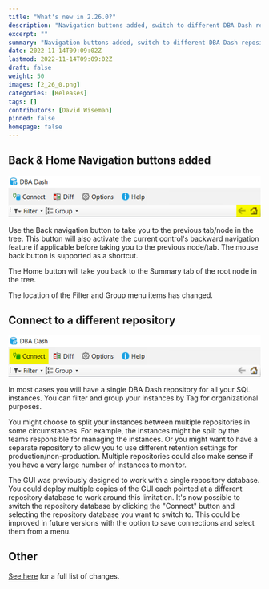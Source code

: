 ```yaml
---
title: "What's new in 2.26.0?"
description: "Navigation buttons added, switch to different DBA Dash repository..."
excerpt: ""
summary: "Navigation buttons added, switch to different DBA Dash repository..."
date: 2022-11-14T09:09:02Z
lastmod: 2022-11-14T09:09:02Z
draft: false
weight: 50
images: [2_26_0.png]
categories: [Releases]
tags: []
contributors: [David Wiseman]
pinned: false
homepage: false
---
```

## Back & Home Navigation buttons added

![Navigation](navigation.png)

Use the Back navigation button to take you to the previous tab/node in the tree.  This button will also activate the current control's backward navigation feature if applicable before taking you to the previous node/tab.  The mouse back button is supported as a shortcut.

The Home button will take you back to the Summary tab of the root node in the tree.

The location of the Filter and Group menu items has changed.

## Connect to a different repository

![Navigation](connect.png)

In most cases you will have a single DBA Dash repository for all your SQL instances.  You can filter and group your instances by Tag for organizational purposes.

You might choose to split your instances between multiple repositories in some circumstances.  For example, the instances might be split by the teams responsible for managing the instances. Or you might want to have a separate repository to allow you to use different retention settings for production/non-production.  Multiple repositories could also make sense if you have a very large number of instances to monitor.

The GUI was previously designed to work with a single repository database.  You could deploy multiple copies of the GUI each pointed at a different repository database to work around this limitation.  It's now possible to switch the repository database by clicking the "Connect" button and selecting the repository database you want to switch to.  This could be improved in future versions with the option to save connections and select them from a menu.

## Other

[See here](https://github.com/trimble-oss/dba-dash/releases/tag/2.26.0) for a full list of changes.
